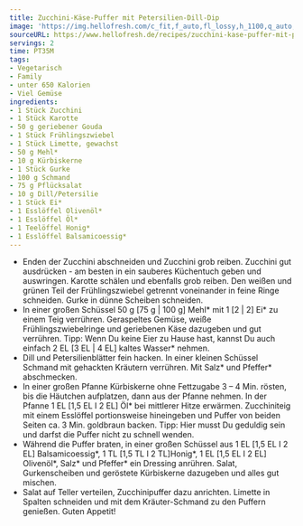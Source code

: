 ```yaml
---
title: Zucchini-Käse-Puffer mit Petersilien-Dill-Dip
image: 'https://img.hellofresh.com/c_fit,f_auto,fl_lossy,h_1100,q_auto,w_2600/hellofresh_s3/image/zucchini-kase-puffer-mit-petersilien-dill-dip-712708d8.jpg'
sourceURL: https://www.hellofresh.de/recipes/zucchini-kase-puffer-mit-petersilien-dill-dip-63282e664d55d71c0301e72a
servings: 2
time: PT35M
tags:
- Vegetarisch
- Family
- unter 650 Kalorien
- Viel Gemüse
ingredients:
- 1 Stück Zucchini
- 1 Stück Karotte
- 50 g geriebener Gouda
- 1 Stück Frühlingszwiebel
- 1 Stück Limette, gewachst
- 50 g Mehl*
- 10 g Kürbiskerne
- 1 Stück Gurke
- 100 g Schmand
- 75 g Pflücksalat
- 10 g Dill/Petersilie
- 1 Stück Ei*
- 1 Esslöffel Olivenöl*
- 1 Esslöffel Öl*
- 1 Teelöffel Honig*
- 1 Esslöffel Balsamicoessig*
---
```


- Enden der Zucchini abschneiden und Zucchini grob reiben. Zucchini gut ausdrücken - am besten in ein sauberes Küchentuch geben und auswringen.  Karotte schälen und ebenfalls grob reiben.  Den weißen und grünen Teil der Frühlingszwiebel getrennt voneinander in feine Ringe schneiden.  Gurke in dünne Scheiben schneiden.
- In einer großen Schüssel 50 g [75 g | 100 g] Mehl\* mit 1 [2 | 2] Ei\* zu einem Teig verrühren. Geraspeltes Gemüse, weiße Frühlingszwiebelringe und geriebenen Käse dazugeben und gut verrühren.  Tipp: Wenn Du keine Eier zu Hause hast, kannst Du auch einfach 2 EL [3 EL | 4 EL] kaltes Wasser\* nehmen.
- Dill und Petersilienblätter fein hacken.  In einer kleinen Schüssel Schmand mit gehackten Kräutern verrühren. Mit Salz\* und Pfeffer\* abschmecken.
- In einer großen Pfanne Kürbiskerne ohne Fettzugabe 3 – 4 Min. rösten, bis die Häutchen aufplatzen, dann aus der Pfanne nehmen.  In der Pfanne 1 EL [1,5 EL I 2 EL] Öl\* bei mittlerer Hitze erwärmen. Zucchiniteig mit einem Esslöffel portionsweise hineingeben und Puffer von beiden Seiten ca. 3 Min. goldbraun backen.  Tipp: Hier musst Du geduldig sein und darfst die Puffer nicht zu schnell wenden.
- Während die Puffer braten, in einer großen Schüssel aus 1 EL [1,5 EL I 2 EL] Balsamicoessig\*, 1 TL [1,5 TL I 2 TL]Honig\*, 1 EL [1,5 EL I 2 EL] Olivenöl\*, Salz\* und Pfeffer\* ein Dressing anrühren. Salat, Gurkenscheiben und geröstete Kürbiskerne dazugeben und alles gut mischen.
- Salat auf Teller verteilen, Zucchinipuffer dazu anrichten.  Limette in Spalten schneiden und mit dem Kräuter-Schmand zu den Puffern genießen.  Guten Appetit!
